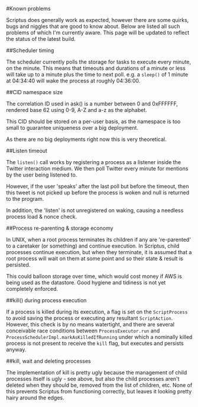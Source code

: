 
#Known problems

Scriptus does generally work as expected, however there are some quirks, bugs and niggles that are good to know about. Below are listed all such problems of which I'm currently aware. This page will be updated to reflect the status of the latest build.

##Scheduler timing

The scheduler currently polls the storage for tasks to execute every minute, on the minute. This means that timeouts and durations of a minute or less will take up to a minute plus the time to next poll. e.g. a `sleep()` of 1 minute at 04:34:40 will wake the process at roughly 04:36:00.

##CID namespace size

The correlation ID used in ask() is a number between 0 and 0xFFFFFF, rendered base 62 using 0-9, A-Z and a-z as the alphabet.

This CID should be stored on a per-user basis, as the namespace is too small to guarantee uniqueness over a big deployment.

As there are no big deployments right now this is very theoretical.

##Listen timeout

The `listen()` call works by registering a process as a listener inside the Twitter interaction medium. We then poll Twitter every minute for mentions by the user being listened to.

However, if the user 'speaks' after the last poll but before the timeout, then this tweet is not picked up before the process is woken and null is returned to the program.

In addition, the 'listen' is not unregistered on waking, causing a needless process load & nonce check.

##Process re-parenting & storage economy

In UNIX, when a root process terminates its children if any are 're-parented' to a caretaker (or something) and continue execution. In Scriptus, child processes continue execution, but when they terminate, it is assumed that a root process will wait on them at some point and so their state & result is persisted.

This could balloon storage over time, which would cost money if AWS is being used as the datastore. Good hygiene and tidiness is not yet completely enforced.

##kill() during process execution

If a process is killed during its execution, a flag is set on the `ScriptProcess` to avoid saving the process or executing any resultant `ScriptAction`. However, this check is by no means watertight, and there are several conceivable race conditions between `ProcessExecutor.run` and `ProcessSchedulerImpl.markAsKilledIfRunning` under which a nominally killed process is not present to receive the `kill` flag, but executes and persists anyway.
 
##kill, wait and deleting processes

The implementation of kill is pretty ugly because the management of child processes itself is ugly - see above, but also the child processes aren't deleted when they should be, removed from the list of children, etc. None of this prevents Scriptus from functioning correctly, but leaves it looking pretty hairy around the edges.
